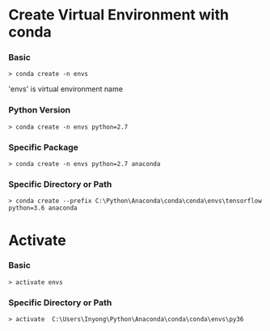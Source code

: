 # Create Virtual Environment with conda

### Basic
```
> conda create -n envs
```
'envs' is virtual environment name

### Python Version
```
> conda create -n envs python=2.7
```

### Specific Package 
```
> conda create -n envs python=2.7 anaconda
```

### Specific Directory or Path
```
> conda create --prefix C:\Python\Anaconda\conda\conda\envs\tensorflow python=3.6 anaconda
```

# Activate

### Basic
```
> activate envs
```

### Specific Directory or Path
```
> activate  C:\Users\Inyong\Python\Anaconda\conda\conda\envs\py36
```
